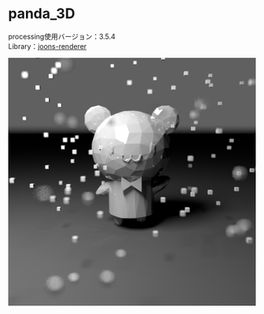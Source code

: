 # panda_3D

processing使用バージョン：3.5.4  
Library：[joons-renderer](https://github.com/joonhyublee/joons-renderer)  
  
![](https://github.com/yuyurigi/panda_3D/blob/master/rendered.png)
